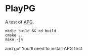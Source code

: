PlayPG
======

A test of [APG](https://github.com/SgtCoDFish/APG).

```
mkdir build && cd build
cmake ..
make -j4
```

and go! You'll need to install APG first.


